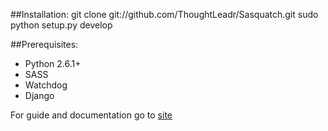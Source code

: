 

##Installation:
    git clone git://github.com/ThoughtLeadr/Sasquatch.git
    sudo python setup.py develop

##Prerequisites:
- Python 2.6.1+
- SASS
- Watchdog
- Django

For guide and documentation go to [site](http://thoughtleadr.github.com/Sasquatch/)
